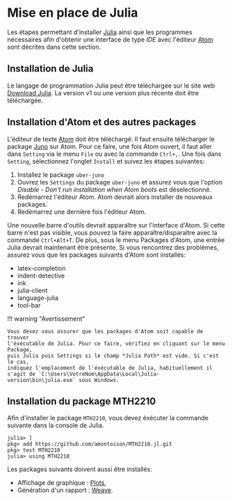 # Mise en place de Julia

Les étapes permettant d'installer [Julia](https://julialang.org/) ainsi que les
programmes nécessaires afin d'obtenir une interface de type *IDE* avec
l'éditeur [Atom](https://atom.io/) sont décrites dans cette section.

## Installation de Julia

Le langage de programmation Julia peut être téléchargée sur le site web
[Download Julia](https://julialang.org/downloads/). La version v1 ou une
version plus récente doit être téléchargée.

## Installation d'Atom et des autres packages

L'éditeur de texte [Atom](https://atom.io/) doit être téléchargé. Il faut
ensuite télécharger le package [Juno](http://junolab.org/) sur Atom. Pour ce
faire, une fois Atom ouvert, il faut aller dans `Setting` via le menu `File` ou
avec la commande `Ctrl+,`. Une fois dans `Setting`, sélectionnez l'onglet
`Install` et suivez les étapes suivantes:

1. Installez le package `uber-juno`
2. Ouvrez les `Settings` du package `uber-juno` et assurez vous que l'option *Disable - Don't run installation when Atom boots* est déselectionné.
3. Redémarrez l'éditeur Atom. Atom devrait alors installer de nouveaux packages.
4. Redémarrez une dernière fois l'éditeur Atom.

Une nouvelle barre d'outils devrait apparaître sur l'interface d'Atom. Si cette
barre n'est pas visible, vous pouvez la faire apparaître/disparaître avec la
commande `Ctrl+Alt+T`. De plus, sous le menu Packages d'Atom, une entrée Julia
devrait maintenant être présente. Si vous rencontrez des problèmes, assurez vous
que les packages suivants d'Atom sont installés:

- latex-completion
- indent-detective
- ink
- julia-client
- language-julia
- tool-bar

!!! warning "Avertissement"

    Vous devez vous assurer que les packages d'Atom soit capable de trouver
    l'éxécutable de Julia. Pour ce faire, vérifiez en cliquant sur le menu Package,
    puis Julia puis Settings si le champ *Julia Path* est vide. Si c'est le cas,
    indiquez l'emplacement de l'éxécutable de Julia, habituellement il s'agit de `C:\Users\VotreNom\AppData\Local\Julia-version\bin\julia.exe` sous Windows.


## Installation du package MTH2210

Afin d'installer le package `MTH2210`, vous devez éxécuter la commande
suivante dans la console de Julia.

```
julia> ]
pkg> add https://github.com/amontoison/MTH2210.jl.git
pkg> test MTH2210
julia> using MTH2210
```

Les packages suivants doivent aussi être installés:

- Affichage de graphique : [Plots](http://docs.juliaplots.org/latest/),
- Génération d'un rapport : [Weave](http://weavejl.mpastell.com/stable/).
